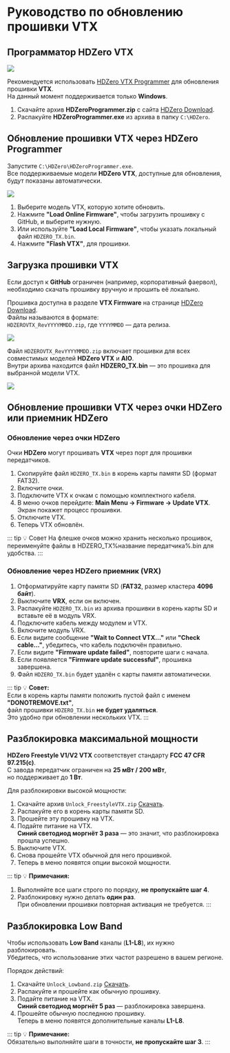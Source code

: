 # Руководство по обновлению прошивки VTX

## Программатор HDZero VTX

<img src="/media/image24.png" id="image21">

Рекомендуется использовать [HDZero VTX Programmer](https://www.hd-zero.com/product-page/hdzero-vtx-programmer) для обновления прошивки **VTX**.  
На данный момент поддерживается только **Windows**.

1. Скачайте архив **HDZeroProgrammer.zip** с сайта [HDZero Download](https://www.hd-zero.com/document).  
2. Распакуйте **HDZeroProgrammer.exe** из архива в папку `C:\HDZero`.


## Обновление прошивки VTX через HDZero Programmer

Запустите `C:\HDZero\HDZeroProgrammer.exe`.  
Все поддерживаемые модели **HDZero VTX**, доступные для обновления, будут показаны автоматически.

<img src="/media/image25.png" id="image22">

1. Выберите модель VTX, которую хотите обновить.
2. Нажмите **"Load Online Firmware"**, чтобы загрузить прошивку с GitHub, и выберите нужную.
3. Или используйте **"Load Local Firmware"**, чтобы указать локальный файл `HDZERO_TX.bin`.
4. Нажмите **"Flash VTX"**, для прошивки.

## Загрузка прошивки VTX

Если доступ к **GitHub** ограничен (например, корпоративный фаервол),  
необходимо скачать прошивку вручную и прошить её локально.

Прошивка доступна в разделе **VTX Firmware** на странице [HDZero Download](https://www.hd-zero.com/document).  
Файлы называются в формате:  
`HDZEROVTX_RevYYYYMMDD.zip`, где `YYYYMMDD` — дата релиза.

<img src="/media/image26.png" id="image23">

Файл `HDZEROVTX_RevYYYYMMDD.zip` включает прошивки для всех совместимых моделей **HDZero VTX** и **AIO**.  
Внутри архива находится файл **HDZERO_TX.bin** — это прошивка для выбранной модели VTX.

<img src="/media/image27.png" id="image24">

## Обновление прошивки VTX через очки HDZero или приемник HDZero

### Обновление через очки HDZero

Очки **HDZero** могут прошивать **VTX** через порт для прошивки передатчиков.

1. Скопируйте файл `HDZERO_TX.bin` в корень карты памяти SD (формат FAT32).
2. Включите очки.
3. Подключите VTX к очкам с помощью комплектного кабеля.
4. В меню очков перейдите: **Main Menu → Firmware → Update VTX**.  
   Экран покажет процесс прошивки.
5. Отключите VTX.
6. Теперь VTX обновлён.

::: tip 💡 Совет
На флешке очков можно хранить несколько прошивок, переименуйте файлы в HDZERO_TX%название передатчика%.bin для удобства.
:::


### Обновление через HDZero приемник (VRX)

1. Отформатируйте карту памяти SD (**FAT32**, размер кластера **4096 байт**).
2. Выключите **VRX**, если он включен.
3. Распакуйте `HDZERO_TX.bin` из архива прошивки в корень карты SD и вставьте её в модуль VRX.
4. Подключите кабель между модулем и VTX.
5. Включите модуль VRX.
6. Если видите сообщение **"Wait to Connect VTX…"** или **"Check cable…"**, убедитесь, что кабель подключён правильно.
7. Если видите **"Firmware update failed"**, повторите шаги с начала.
8. Если появляется **"Firmware update successful"**, прошивка завершена.
9. Файл `HDZERO_TX.bin` будет удалён с карты памяти автоматически.

::: tip
💡 **Совет:**  
Если в корень карты памяти положить пустой файл с именем **"DONOTREMOVE.txt"**,  
файл прошивки `HDZERO_TX.bin` **не будет удаляться**.  
Это удобно при обновлении нескольких VTX.
:::


## Разблокировка максимальной мощности

**HDZero Freestyle V1/V2 VTX** соответствует стандарту **FCC 47 CFR 97.215(c)**.  
С завода передатчик ограничен на **25 мВт / 200 мВт**,  
но поддерживает до **1 Вт**.

Для разблокировки высокой мощности:

1. Скачайте архив `Unlock_FreestyleVTX.zip` [Скачать](https://www.hd-zero.com/_files/archives/967e02_a64f4e9add594791a049ade19863511d.zip?dn=unlock_Freestyle.zip).
2. Распакуйте его в корень карты памяти SD.
3. Прошейте эту прошивку на VTX.
4. Подайте питание на VTX.  
   **Синий светодиод моргнёт 3 раза** — это значит, что разблокировка прошла успешно.
5. Выключите VTX.
6. Снова прошейте VTX обычной для него прошивкой.
8. Теперь в меню появятся опции высокой мощности.

::: tip
💡 **Примечания:**
1. Выполняйте все шаги строго по порядку, **не пропускайте шаг 4**.
2. Разблокировку нужно делать **один раз**.  
   При обновлении прошивки повторная активация не требуется.
:::


## Разблокировка Low Band

Чтобы использовать **Low Band** каналы (**L1-L8**), их нужно разблокировать.  
Убедитесь, что использование этих частот разрешено в вашем регионе.

Порядок действий:

1. Скачайте `Unlock_Lowband.zip` [Скачать](https://www.hd-zero.com/_files/archives/967e02_3b97a2bec64745d2bae970740f4686b0.zip?dn=Unlock_Lowband.zip).
2. Распакуйте и прошейте как обычную прошивку.
3. Подайте питание на VTX.  
   **Синий светодиод моргнёт 5 раз** — разблокировка завершена.
4. Прошейте обычную последнюю прошивку.  
   Теперь в меню появятся дополнительные каналы **L1-L8**.

::: tip
💡 **Примечание:**  
Обязательно выполняйте шаги в точности, **не пропускайте шаг 3**.
:::
